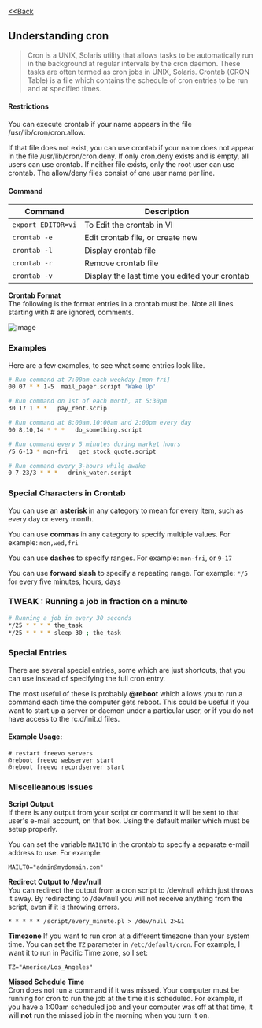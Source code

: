 [<<Back](index.md)
## Understanding cron

> Cron is a UNIX, Solaris utility that allows tasks to be automatically run in the background at regular intervals by the cron daemon. These tasks are often termed as cron jobs in UNIX, Solaris. Crontab (CRON Table) is a file which contains the schedule of cron entries to be run and at specified times.

#### Restrictions

You can execute crontab if your name appears in the file /usr/lib/cron/cron.allow.

If that file does not exist, you can use crontab if your name does not appear in the file /usr/lib/cron/cron.deny.
If only cron.deny exists and is empty, all users can use crontab. 
If neither file exists, only the root user can use crontab. The allow/deny files consist of one user name per line.

#### Command

| Command             | Description                                   |
|---------------------|-----------------------------------------------|
| `export EDITOR=vi`  | To Edit the crontab in VI                     |
| `crontab -e`        | Edit crontab file, or create new              |
| `crontab -l`        | Display crontab file                          |
| `crontab -r`        | Remove crontab file                           |
| `crontab -v`        | Display the last time you edited your crontab |

**Crontab Format**  
The following is the format entries in a crontab must be. Note all lines starting with <span class="scode">#</span> are ignored, comments.

![image](https://user-images.githubusercontent.com/13016162/67067311-7233e180-f193-11e9-8daa-f6b8d90a0af8.png)


### Examples

Here are a few examples, to see what some entries look like.

```bash
# Run command at 7:00am each weekday [mon-fri]
00 07 * * 1-5  mail_pager.script 'Wake Up'

# Run command on 1st of each month, at 5:30pm
30 17 1 * *   pay_rent.scrip

# Run command at 8:00am,10:00am and 2:00pm every day
00 8,10,14 * * *   do_something.script

# Run command every 5 minutes during market hours
/5 6-13 * mon-fri   get_stock_quote.script

# Run command every 3-hours while awake
0 7-23/3 * * *   drink_water.script
```

### Special Characters in Crontab

You can use an **asterisk** in any category to mean for every item, such as every day or every month.

You can use **commas** in any category to specify multiple values. For example: `mon,wed,fri`

You can use **dashes** to specify ranges. For example: `mon-fri`, or `9-17`

You can use **forward slash** to specify a repeating range. For example: `*/5` for every five minutes, hours, days

### TWEAK : Running a job in fraction on a minute

```bash
# Running a job in every 30 seconds
*/25 * * * * the_task
*/25 * * * * sleep 30 ; the_task
```

### Special Entries

There are several special entries, some which are just shortcuts, that you can use instead of specifying the full cron entry.

The most useful of these is probably **@reboot** which allows you to run a command each time the computer gets reboot. This could be useful if you want to start up a server or daemon under a particular user, or if you do not have access to the rc.d/init.d files.

#### Example Usage:

```
# restart freevo servers
@reboot freevo webserver start
@reboot freevo recordserver start
```


### Miscelleanous Issues

**Script Output**  
If there is any output from your script or command it will be sent to that user's e-mail account, on that box. Using the default mailer which must be setup properly.

You can set the variable `MAILTO` in the crontab to specify a separate e-mail address to use. For example:  

```
MAILTO="admin@mydomain.com"
```

**Redirect Output to /dev/null**  
You can redirect the output from a cron script to /dev/null which just throws it away. By redirecting to /dev/null you will not receive anything from the script, even if it is throwing errors.  
```
* * * * * /script/every_minute.pl > /dev/null 2>&1
```

**Timezone**
If you want to run cron at a different timezone than your system time. You can set the `TZ` parameter in `/etc/default/cron`. For example, I want it to run in Pacific Time zone, so I set:
```
TZ="America/Los_Angeles"
```

**Missed Schedule Time**  
Cron does not run a command if it was missed. Your computer must be running for cron to run the job at the time it is scheduled. For example, if you have a 1:00am scheduled job and your computer was off at that time, it will **not** run the missed job in the morning when you turn it on.

 [1]: http://flagshipmerchantservices.wordpress.com/
 [2]: http://onestop.umn.edu/finances/manage_money/wise_credit_choices/credit_cards/index.html
 [3]: http://militaryfinance.umuc.edu/planning/credit_understanding.html
